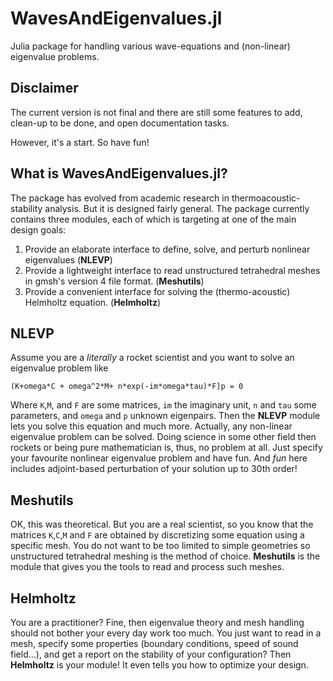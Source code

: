 # WavesAndEigenvalues.jl
Julia package for handling various wave-equations and (non-linear) eigenvalue problems.

## Disclaimer
The current version is not final and there are still some features to add, clean-up to be done, and open documentation tasks.

However, it's a start. So have fun!

## What is WavesAndEigenvalues.jl?
The package has evolved from academic research in thermoacoustic-stability analysis. But it is designed fairly general.
The package currently contains three modules, each of which is targeting at one of the main design goals:

1. Provide an elaborate interface to define, solve, and perturb nonlinear eigenvalues (**NLEVP**)
2. Provide a lightweight interface to read unstructured tetrahedral meshes in gmsh's version 4 file format. (**Meshutils**)
3. Provide a convenient interface for solving the (thermo-acoustic) Helmholtz equation. (**Helmholtz**)

## NLEVP
Assume you are a *literally* a rocket scientist and you want to solve an eigenvalue problem like
```
(K+omega*C + omega^2*M+ n*exp(-im*omega*tau)*F]p = 0
```
Where `K`,`M`, and `F` are some matrices, `im` the imaginary unit, `n` and `tau` some parameters, and `omega` and `p` unknown eigenpairs.
Then the **NLEVP** module lets you solve this equation and much more. Actually, any non-linear eigenvalue problem can be solved. Doing science in some other field then rockets or being pure mathematician is, thus, no problem at all. Just specify your favourite nonlinear eigenvalue problem and have fun. And *fun* here includes adjoint-based perturbation of your solution up to 30th order!  

## Meshutils
OK, this was theoretical. But you are a real scientist, so you know that the matrices `K`,`C`,`M` and `F` are obtained by discretizing some equation using a specific mesh. You do not want to be too limited to simple geometries so unstructured tetrahedral meshing is the method of choice.  **Meshutils** is the module that gives you the tools to read and process such meshes.

## Helmholtz
You are a practitioner? Fine, then eigenvalue theory and mesh handling should not bother your every day work too much.
You just want to read in a mesh, specify some properties (boundary conditions, speed of sound field...), and get a report on
the stability of your configuration? Then **Helmholtz** is your module! It even tells you how to optimize your design.
